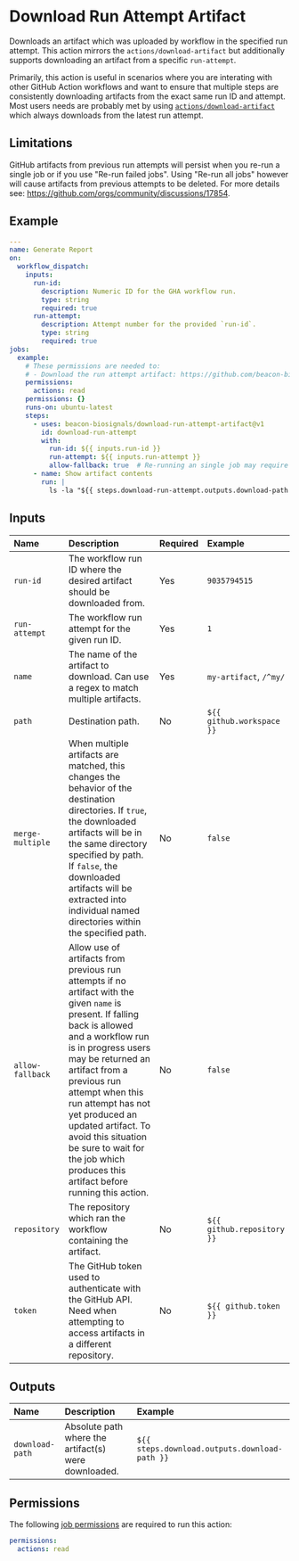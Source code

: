 # Download Run Attempt Artifact

Downloads an artifact which was uploaded by workflow in the specified run attempt. This action mirrors the `actions/download-artifact` but additionally supports downloading an artifact from a specific `run-attempt`.

Primarily, this action is useful in scenarios where you are interating with other GitHub Action workflows and want to ensure that multiple steps are consistently downloading artifacts from the exact same run ID and attempt. Most users needs are probably met by using [`actions/download-artifact`](https://github.com/actions/download-artifact) which always downloads from the latest run attempt.

## Limitations

GitHub artifacts from previous run attempts will persist when you re-run a single job or if you use "Re-run failed jobs". Using "Re-run all jobs" however will cause artifacts from previous attempts to be deleted. For more details see: https://github.com/orgs/community/discussions/17854.

## Example

```yaml
---
name: Generate Report
on:
  workflow_dispatch:
    inputs:
      run-id:
        description: Numeric ID for the GHA workflow run.
        type: string
        required: true
      run-attempt:
        description: Attempt number for the provided `run-id`.
        type: string
        required: true
jobs:
  example:
    # These permissions are needed to:
    # - Download the run attempt artifact: https://github.com/beacon-biosignals/download-run-attempt-artifact#permissions
    permissions:
      actions: read
    permissions: {}
    runs-on: ubuntu-latest
    steps:
      - uses: beacon-biosignals/download-run-attempt-artifact@v1
        id: download-run-attempt
        with:
          run-id: ${{ inputs.run-id }}
          run-attempt: ${{ inputs.run-attempt }}
          allow-fallback: true  # Re-running an single job may require us to fetch the artifact from a previous attempt
      - name: Show artifact contents
        run: |
          ls -la "${{ steps.download-run-attempt.outputs.download-path }}"
```

## Inputs

| Name                 | Description | Required | Example |
|:---------------------|:------------|:---------|:--------|
| `run-id`             | The workflow run ID where the desired artifact should be downloaded from. | Yes | `9035794515` |
| `run-attempt`        | The workflow run attempt for the given run ID. | Yes | `1` |
| `name`               | The name of the artifact to download. Can use a regex to match multiple artifacts. | Yes | `my-artifact`, `/^my/` |
| `path`               | Destination path. | No | `${{ github.workspace }}` |
| `merge-multiple`     | When multiple artifacts are matched, this changes the behavior of the destination directories. If `true`, the downloaded artifacts will be in the same directory specified by path. If `false`, the downloaded artifacts will be extracted into individual named directories within the specified path. | No | `false` |
| `allow-fallback`     | Allow use of artifacts from previous run attempts if no artifact with the given `name` is present. If falling back is allowed and a workflow run is in progress users may be returned an artifact from a previous run attempt when this run attempt has not yet produced an updated artifact. To avoid this situation be sure to wait for the job which produces this artifact before running this action. | No | `false` |
| `repository`         | The repository which ran the workflow containing the artifact. | No | `${{ github.repository }}` |
| `token`              | The GitHub token used to authenticate with the GitHub API. Need when attempting to access artifacts in a different repository. | No | `${{ github.token }}` |

## Outputs

| Name   | Description | Example |
|:-------|:------------|:--------|
| `download-path` | Absolute path where the artifact(s) were downloaded. | `${{ steps.download.outputs.download-path }}` |

## Permissions

The following [job permissions](https://docs.github.com/en/actions/using-jobs/assigning-permissions-to-jobs) are required to run this action:

```yaml
permissions:
  actions: read
```
